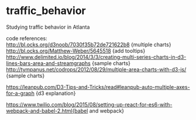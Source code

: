# traffic_behavior
Studying traffic behavior in Atlanta

code references: <br>
http://bl.ocks.org/d3noob/7030f35b72de721622b8 {multiple charts}
http://bl.ocks.org/Matthew-Weber/5645518 {add tooltips}
http://www.delimited.io/blog/2014/3/3/creating-multi-series-charts-in-d3-lines-bars-area-and-streamgraphs {sample charts}
http://tympanus.net/codrops/2012/08/29/multiple-area-charts-with-d3-js/ {sample charts}

https://leanpub.com/D3-Tips-and-Tricks/read#leanpub-auto-multiple-axes-for-a-graph {d3 explanation}

https://www.twilio.com/blog/2015/08/setting-up-react-for-es6-with-webpack-and-babel-2.html{babel and webpack}
